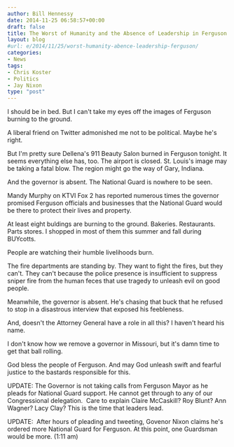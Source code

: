 ```yaml
---
author: Bill Hennessy
date: 2014-11-25 06:58:57+00:00
draft: false
title: The Worst of Humanity and the Absence of Leadership in Ferguson
layout: blog
#url: e/2014/11/25/worst-humanity-abence-leadership-ferguson/
categories:
- News
tags:
- Chris Koster
- Politics
- Jay Nixon
type: "post"
---
```


I should be in bed. But I can't take my eyes off the images of Ferguson burning to the ground.

A liberal friend on Twitter admonished me not to be political. Maybe he's right.

But I'm pretty sure Dellena's 911 Beauty Salon burned in Ferguson tonight. It seems everything else has, too. The airport is closed. St. Louis's image may be taking a fatal blow. The region might go the way of Gary, Indiana.

And the governor is absent. The National Guard is nowhere to be seen.

Mandy Murphy on KTVI Fox 2 has reported numerous times the governor promised Ferguson officials and businesses that the National Guard would be there to protect their lives and property.

At least eight buldings are burning to the ground. Bakeries. Restaurants. Parts stores. I shopped in most of them this summer and fall during BUYcotts.

People are watching their humble livelihoods burn.

The fire departments are standing by. They want to fight the fires, but they can't. They can't because the police presence is insufficient to suppress sniper fire from the human feces that use tragedy to unleash evil on good people.

Meanwhile, the governor is absent. He's chasing that buck that he refused to stop in a disastrous interview that exposed his feebleness.

And, doesn't the Attorney General have a role in all this? I haven't heard his name.

I don't know how we remove a governor in Missouri, but it's damn time to get that ball rolling.

God bless the people of Ferguson. And may God unleash swift and fearful justice to the bastards responsible for this.

UPDATE: The Governor is not taking calls from Ferguson Mayor as he pleads for National Guard support. He cannot get through to any of our Congressional delegation.  Care to explain Claire McCaskill? Roy Blunt? Ann Wagner? Lacy Clay? This is the time that leaders lead.

UPDATE:  After hours of pleading and tweeting, Govenor Nixon claims he's ordered more National Guard for Ferguson. At this point, one Guardsman would be more. (1:11 am)
